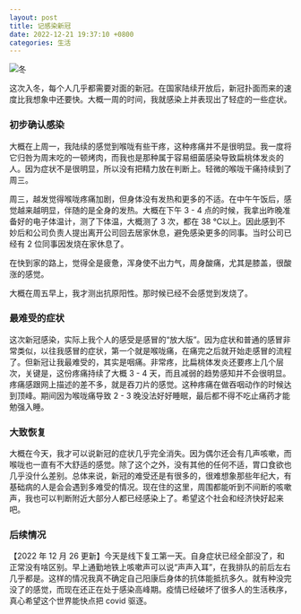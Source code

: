 ```yaml
---
layout: post
title: 记感染新冠
date: 2022-12-21 19:37:10 +0800
categories: 生活
---
```

![冬](https://s2.loli.net/2022/12/19/NFc9iTQg5stOxXl.png)

这次入冬，每个人几乎都需要对面的新冠。在国家陆续开放后，新冠扑面而来的速度比我想象中还要快。大概一周的时间，我就感染上并表现出了轻症的一些症状。

### 初步确认感染

大概在上周一，我陆续的感觉到喉咙有些干疼，这种疼痛并不是很明显。我一度将它归咎为周末吃的一顿烤肉，而我也是那种属于容易细菌感染导致扁桃体发炎的人。因为症状不是很明显，所以没有把精力放在判断上。轻微的喉咙干痛持续到了周三。

周三，越发觉得喉咙疼痛加剧，但身体没有发热和更多的不适。在中午午饭后，感觉越来越明显，伴随的是全身的发热。大概在下午 3 - 4 点的时候，我拿出昨晚准备好的电子体温计，测了下体温，大概测了 3 次，都在 38 ℃以上。因此感到不妙后和公司负责人提出离开公司回去居家休息，避免感染更多的同事。当时公司已经有 2 位同事因发烧在家休息了。

在快到家的路上，觉得全是疲惫，浑身使不出力气，周身酸痛，尤其是膝盖，很酸涨的感觉。

大概在周五早上，我才测出抗原阳性。那时候已经不会感觉到发烧了。

### 最难受的症状

这次新冠感染，实际上我个人的感受是感冒的“放大版”。因为症状和普通的感冒非常类似，以往我感冒的症状，第一个就是喉咙痛，在痛完之后就开始走感冒的流程了。但新冠让我最难受的，其实是咽痛。非常疼，比扁桃体发炎还要疼上几个层次，关键是，这份疼痛持续了大概 3 - 4 天，而且减弱的趋势感知并不会很明显。疼痛感跟网上描述的差不多，就是吞刀片的感觉。这种疼痛在做吞咽动作的时候达到顶峰。期间因为喉咙痛导致 2 - 3 晚没法好好睡眠，最后都不得不吃止痛药才能勉强入睡。

### 大致恢复

大概在今天，我才可以说新冠的症状几乎完全消失。因为偶尔还会有几声咳嗽，而喉咙也一直有不大舒适的感觉。除了这个之外，没有其他的任何不适，胃口食欲也几乎没什么差别。总体来说，新冠的难受还是有很多的，很难想象那些年纪大，有基础病的人是会会遇到多难受的情况。现在住的这里，周围都能听到不间断的咳嗽声，我也可以判断附近大部分人都已经感染上了。希望这个社会和经济快好起来吧。

### 后续情况

【2022 年 12 月 26 更新】今天是线下复工第一天。自身症状已经全部没了，和正常没有啥区别。早上通勤地铁上咳嗽声可以说“声声入耳”，在我排队的前后左右几乎都是。这样的情况我真不确定自己阳康后身体的抗体能抵抗多久。就有种没完没了的感觉，而现在还正在处于感染高峰期。疫情已经破坏了很多人的生活秩序，真心希望这个世界能快点把 covid 驱逐。
